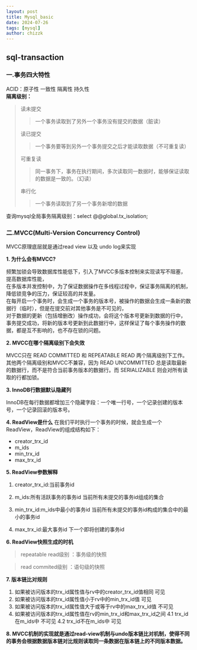 ```yaml
---
layout: post
title: Mysql_basic
date: 2024-07-26
tags: [mysql]
author: chizzk
---
```

## sql-transaction
### 一.事务四大特性
ACID：原子性 一致性 隔离性 持久性<br>
**隔离级别：**
>读未提交
>>一个事务读取到了另外一个事务没有提交的数据（脏读）
>
>读已提交
>>一个事务要等到另外一个事务提交之后才能读取数据（不可重复读）
>
>可重复读
>>同一事务下，事务在执行期间，多次读取同一数据时，能够保证读取的数据是一致的。（幻读）
>
>串行化
>>一个事务读取到了另一个事务新增的数据

查询mysql全局事务隔离级别：select @@global.tx_isolation;

### 二.MVCC(Multi-Version Concurrency Control)
MVCC原理底层就是通过read view 以及 undo log来实现<br>

**1. 为什么会有MVCC?**<br>

频繁加锁会导致数据库性能低下，引入了MVCC多版本控制来实现读写不阻塞，提高数据库性能，<br>
在多版本并发控制中，为了保证数据操作在多线程过程中，保证事务隔离的机制，降低锁竞争的压力，保证较高的并发量。<br>
在每开启一个事务时，会生成一个事务的版本号，被操作的数据会生成一条新的数据行（临时），但是在提交前对其他事务是不可见的，<br>
对于数据的更新（包括增删改）操作成功，会将这个版本号更新到数据的行中，<br>
事务提交成功，将新的版本号更新到此数据行中，这样保证了每个事务操作的数据，都是互不影响的，也不存在锁的问题。<br>

**2. MVCC在哪个隔离级别下会失效**<br>

MVCC只在 READ COMMITTED 和 REPEATABLE READ 两个隔离级别下工作。<br>
其他两个隔离级别和MVCC不兼容，因为 READ UNCOMMITTED 总是读取最新的数据行，而不是符合当前事务版本的数据行。而 SERIALIZABLE 则会对所有读取的行都加锁。<br>

**3. InnoDB行数据默认隐藏列**<br>

InnoDB在每行数据都增加三个隐藏字段：一个唯一行号，一个记录创建的版本号，一个记录回滚的版本号。<br>

**4. ReadView是什么**
在我们平时执行一个事务的时候，就会生成一个ReadView，ReadView的组成结构如下：<br>
- creator_trx_id
- m_ids
- min_trx_id
- max_trx_id

**5. ReadView参数解释**
1. creator_trx_id:当前事务id
2. m_ids:所有活跃事务的事务id 当前所有未提交的事务id组成的集合
  
3. min_trx_id:m_ids中最小的事务id  当前所有未提交的事务id构成的集合中的最小的事务id
4. max_trx_id:最大事务id  下一个即将创建的事务id

**6. ReadView快照生成的时机**

>repeatable read级别 ：事务级的快照

>read commited级别 ：语句级的快照

**7. 版本链比对规则**
1. 如果被访问版本的trx_id属性值与rv中的creator_trx_id值相同 可见
2. 如果被访问版本的trx_id属性值小于rv中的min_trx_id值 可见
3. 如果被访问版本的trx_id属性值大于或等于rv中的max_trx_id值 不可见
4. 如果被访问版本的trx_id属性值在rv的min_trx_id和max_trx_id之间
    4.1 trx_id在m_ids中 不可见
    4.2 trx_id不在m_ids中 可见
   
**8. MVCC机制的实现就是通过read-view机制与undo版本链比对机制，使得不同的事务会根据数据版本链对比规则读取同一条数据在版本链上的不同版本数据。**